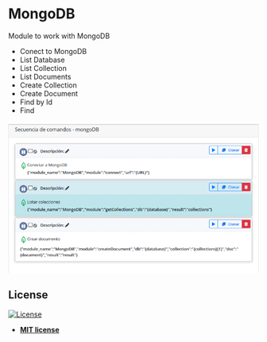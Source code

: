 # MongoDB

Module to work with MongoDB

<ul>
  <li>Conect to MongoDB</li>  
  <li>List Database</li>
  <li>List Collection</li>
  <li>List Documents</li>
  <li>Create Collection</li>
  <li>Create Document</li>
  <li>Find by Id</li>
  <li>Find</li>
</ul>  

![alt text](https://raw.githubusercontent.com/rocketbot-cl/MongoDB/master/example/mongodb.png)



<h2>License</h2>

<p><a href="http://badges.mit-license.org" rel="nofollow"><img src="https://camo.githubusercontent.com/107590fac8cbd65071396bb4d04040f76cde5bde/687474703a2f2f696d672e736869656c64732e696f2f3a6c6963656e73652d6d69742d626c75652e7376673f7374796c653d666c61742d737175617265" alt="License" data-canonical-src="http://img.shields.io/:license-mit-blue.svg?style=flat-square" style="max-width:100%;"></a></p>

<ul>
  <li><strong><a href="http://opensource.org/licenses/mit-license.php" rel="nofollow">MIT license</a></strong></li>
</ul>  
